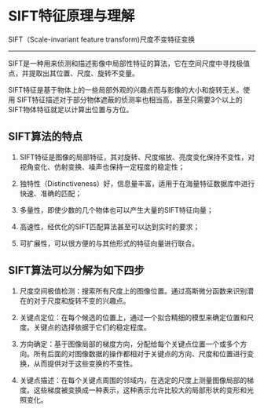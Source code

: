 # SIFT特征原理与理解

SIFT（Scale-invariant feature transform)尺度不变特征变换

------

SIFT是一种用来侦测和描述影像中局部性特征的算法，它在空间尺度中寻找极值点，并提取出其位置、尺度、旋转不变量。

SIFT特征是基于物体上的一些局部外观的兴趣点而与影像的大小和旋转无关。使用 SIFT特征描述对于部分物体遮蔽的侦测率也相当高，甚至只需要3个以上的SIFT物体特征就足以计算出位置与方位。

## SIFT算法的特点

1. SIFT特征是图像的局部特征，其对旋转、尺度缩放、亮度变化保持不变性，对视角变化、仿射变换、噪声也保持一定程度的稳定性；


2. 独特性（Distinctiveness）好，信息量丰富，适用于在海量特征数据库中进行快速、准确的匹配；


3. 多量性，即使少数的几个物体也可以产生大量的SIFT特征向量；


4. 高速性，经优化的SIFT匹配算法甚至可以达到实时的要求；
5. 可扩展性，可以很方便的与其他形式的特征向量进行联合。
## SIFT算法可以分解为如下四步

1. 尺度空间极值检测：搜索所有尺度上的图像位置。通过高斯微分函数来识别潜在的对于尺度和旋转不变的兴趣点。


2. 关键点定位：在每个候选的位置上，通过一个拟合精细的模型来确定位置和尺度。关键点的选择依据于它们的稳定程度。


3. 方向确定：基于图像局部的梯度方向，分配给每个关键点位置一个或多个方向。所有后面的对图像数据的操作都相对于关键点的方向、尺度和位置进行变换，从而提供对于这些变换的不变性。


4. 关键点描述：在每个关键点周围的邻域内，在选定的尺度上测量图像局部的梯度。这些梯度被变换成一种表示，这种表示允许比较大的局部形状的变形和光照变化。



